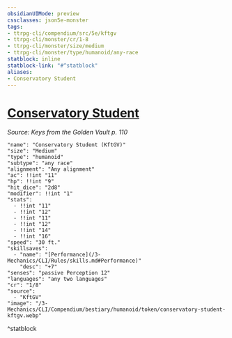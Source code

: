 ```yaml
---
obsidianUIMode: preview
cssclasses: json5e-monster
tags:
- ttrpg-cli/compendium/src/5e/kftgv
- ttrpg-cli/monster/cr/1-8
- ttrpg-cli/monster/size/medium
- ttrpg-cli/monster/type/humanoid/any-race
statblock: inline
statblock-link: "#^statblock"
aliases:
- Conservatory Student
---
```

# [Conservatory Student](3-Mechanics\CLI\Compendium\bestiary\humanoid/conservatory-student-kftgv.md)
*Source: Keys from the Golden Vault p. 110*  

```statblock
"name": "Conservatory Student (KftGV)"
"size": "Medium"
"type": "humanoid"
"subtype": "any race"
"alignment": "Any alignment"
"ac": !!int "11"
"hp": !!int "9"
"hit_dice": "2d8"
"modifier": !!int "1"
"stats":
  - !!int "11"
  - !!int "12"
  - !!int "11"
  - !!int "12"
  - !!int "14"
  - !!int "16"
"speed": "30 ft."
"skillsaves":
  - "name": "[Performance](/3-Mechanics/CLI/Rules/skills.md#Performance)"
    "desc": "+7"
"senses": "passive Perception 12"
"languages": "any two languages"
"cr": "1/8"
"source":
  - "KftGV"
"image": "/3-Mechanics/CLI/Compendium/bestiary/humanoid/token/conservatory-student-kftgv.webp"
```
^statblock